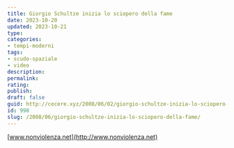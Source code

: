 ```yaml
---
title: Giorgio Schultze inizia lo sciopero della fame
date: 2023-10-20
updated: 2023-10-21
type: 
categories:
- tempi-moderni
tags:
- scudo-spaziale
- video
description: 
permalink: 
rating: 
publish: 
draft: false
guid: http://cecere.xyz/2008/06/02/giorgio-schultze-inizia-lo-sciopero-della-fame/
id: 998
slug: /2008/06/giorgio-schultze-inizia-lo-sciopero-della-fame/
---
```


[www.nonviolenza.net](http://www.nonviolenza.net)